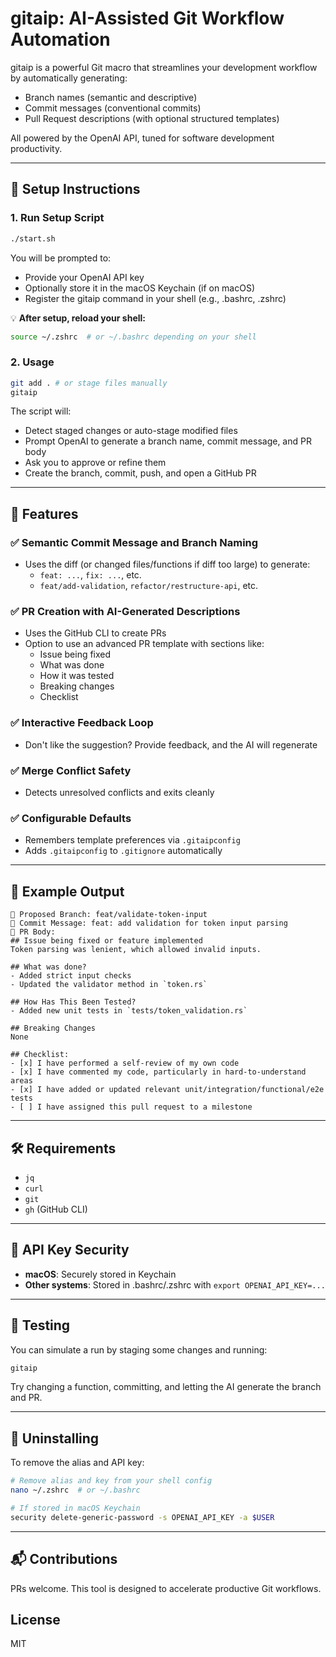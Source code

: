 # gitaip: AI-Assisted Git Workflow Automation

gitaip is a powerful Git macro that streamlines your development workflow by automatically generating:
- Branch names (semantic and descriptive)
- Commit messages (conventional commits)
- Pull Request descriptions (with optional structured templates)

All powered by the OpenAI API, tuned for software development productivity.

---

## 🔧 Setup Instructions

### 1. Run Setup Script

```bash
./start.sh
```

You will be prompted to:
- Provide your OpenAI API key
- Optionally store it in the macOS Keychain (if on macOS)
- Register the gitaip command in your shell (e.g., .bashrc, .zshrc)

💡 **After setup, reload your shell:**

```bash
source ~/.zshrc  # or ~/.bashrc depending on your shell
```

### 2. Usage

```bash
git add . # or stage files manually
gitaip
```

The script will:
- Detect staged changes or auto-stage modified files
- Prompt OpenAI to generate a branch name, commit message, and PR body
- Ask you to approve or refine them
- Create the branch, commit, push, and open a GitHub PR

---

## 🧠 Features

### ✅ Semantic Commit Message and Branch Naming
- Uses the diff (or changed files/functions if diff too large) to generate:
  - `feat: ...`, `fix: ...`, etc.
  - `feat/add-validation`, `refactor/restructure-api`, etc.

### ✅ PR Creation with AI-Generated Descriptions
- Uses the GitHub CLI to create PRs
- Option to use an advanced PR template with sections like:
  - Issue being fixed
  - What was done
  - How it was tested
  - Breaking changes
  - Checklist

### ✅ Interactive Feedback Loop
- Don't like the suggestion? Provide feedback, and the AI will regenerate

### ✅ Merge Conflict Safety
- Detects unresolved conflicts and exits cleanly

### ✅ Configurable Defaults
- Remembers template preferences via `.gitaipconfig`
- Adds `.gitaipconfig` to `.gitignore` automatically

---

## 📄 Example Output

```
📝 Proposed Branch: feat/validate-token-input
📝 Commit Message: feat: add validation for token input parsing
📝 PR Body:
## Issue being fixed or feature implemented
Token parsing was lenient, which allowed invalid inputs.

## What was done?
- Added strict input checks
- Updated the validator method in `token.rs`

## How Has This Been Tested?
- Added new unit tests in `tests/token_validation.rs`

## Breaking Changes
None

## Checklist:
- [x] I have performed a self-review of my own code
- [x] I have commented my code, particularly in hard-to-understand areas
- [x] I have added or updated relevant unit/integration/functional/e2e tests
- [ ] I have assigned this pull request to a milestone
```

---

## 🛠 Requirements
- `jq`
- `curl`
- `git`
- `gh` (GitHub CLI)

---

## 🔐 API Key Security
- **macOS**: Securely stored in Keychain
- **Other systems**: Stored in .bashrc/.zshrc with `export OPENAI_API_KEY=...`

---

## 🧪 Testing

You can simulate a run by staging some changes and running:

```bash
gitaip
```

Try changing a function, committing, and letting the AI generate the branch and PR.

---

## 🧹 Uninstalling

To remove the alias and API key:

```bash
# Remove alias and key from your shell config
nano ~/.zshrc  # or ~/.bashrc

# If stored in macOS Keychain
security delete-generic-password -s OPENAI_API_KEY -a $USER
```

---

## 📬 Contributions

PRs welcome. This tool is designed to accelerate productive Git workflows.

## License

MIT